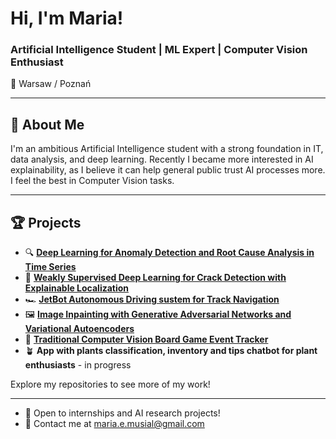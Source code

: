 # Hi, I'm Maria!   

### Artificial Intelligence Student | ML Expert | Computer Vision Enthusiast

📍 Warsaw / Poznań  

---

## 🚀 About Me
I'm an ambitious Artificial Intelligence student with a strong foundation in IT, data analysis, and deep learning. Recently I became more interested in AI explainability, as I believe it can help general public trust AI processes more. I feel the best in Computer Vision tasks.

---

## 🏆 Projects
- 🔍 [**Deep Learning for Anomaly Detection and Root Cause Analysis in Time Series**](https://github.com/Bialkasss/DeepLearning/blob/37d81b76d54dfa7588bfd620b7fe79501b6590f6/RNN/Candies/README.md)
- 🚧 [**Weakly Supervised Deep Learning for Crack Detection with Explainable Localization**](https://github.com/Bialkasss/DeepLearning/blob/37d81b76d54dfa7588bfd620b7fe79501b6590f6/Crack_segmentation/README.md)
- 🏎️ [**JetBot Autonomous Driving sustem for Track Navigation**](https://github.com/Bialkasss/JetBot_self-driving/blob/main/README.md)
- 🖼️ [**Image Inpainting with Generative Adversarial Networks and Variational Autoencoders**](https://github.com/Bialkasss/CV-ImageInpainting/blob/d6338d9219f8cf248e6dedee34faf9359547bc10/README.md)
- 🏁 [**Traditional Computer Vision Board Game Event Tracker**](https://github.com/Bialkasss/CV-BoardGame)
- 🪴 **App with plants classification, inventory and tips chatbot for plant enthusiasts** - in progress

Explore my repositories to see more of my work!

---

- 💼 Open to internships and AI research projects!
- 📨 Contact me at maria.e.musial@gmail.com

